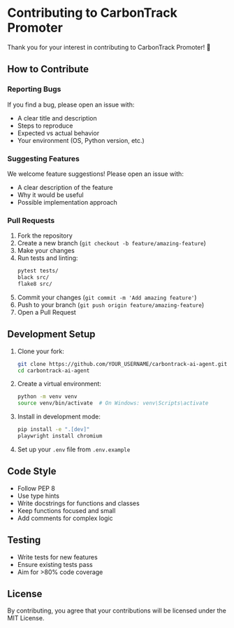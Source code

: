 # Contributing to CarbonTrack Promoter

Thank you for your interest in contributing to CarbonTrack Promoter! 🎉

## How to Contribute

### Reporting Bugs

If you find a bug, please open an issue with:
- A clear title and description
- Steps to reproduce
- Expected vs actual behavior
- Your environment (OS, Python version, etc.)

### Suggesting Features

We welcome feature suggestions! Please open an issue with:
- A clear description of the feature
- Why it would be useful
- Possible implementation approach

### Pull Requests

1. Fork the repository
2. Create a new branch (`git checkout -b feature/amazing-feature`)
3. Make your changes
4. Run tests and linting:
   ```bash
   pytest tests/
   black src/
   flake8 src/
   ```
5. Commit your changes (`git commit -m 'Add amazing feature'`)
6. Push to your branch (`git push origin feature/amazing-feature`)
7. Open a Pull Request

## Development Setup

1. Clone your fork:
   ```bash
   git clone https://github.com/YOUR_USERNAME/carbontrack-ai-agent.git
   cd carbontrack-ai-agent
   ```

2. Create a virtual environment:
   ```bash
   python -m venv venv
   source venv/bin/activate  # On Windows: venv\Scripts\activate
   ```

3. Install in development mode:
   ```bash
   pip install -e ".[dev]"
   playwright install chromium
   ```

4. Set up your `.env` file from `.env.example`

## Code Style

- Follow PEP 8
- Use type hints
- Write docstrings for functions and classes
- Keep functions focused and small
- Add comments for complex logic

## Testing

- Write tests for new features
- Ensure existing tests pass
- Aim for >80% code coverage

## License

By contributing, you agree that your contributions will be licensed under the MIT License.
